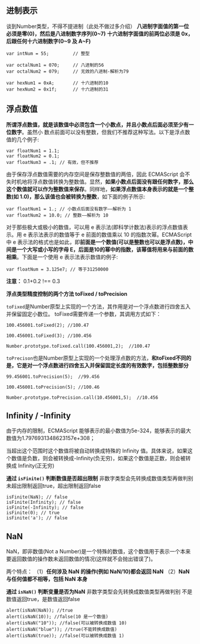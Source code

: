 ## 进制表示

谈到Number类型，不得不提进制（此处不做过多介绍）
**八进制字面值的第一位必须是零(0)，然后是八进制数字序列(0~7)**
**十六进制字面值的前两位必须是 0x，后跟任何十六进制数字(0~9 及 A~F)**

```
var intNum = 55;         // 整型

var octalNum1 = 070;     // 八进制的56
var octalNum2 = 079;     // 无效的八进制-解析为79

var hexNum1 = 0xA;       // 十六进制的10
var hexNum2 = 0x1f;      // 十六进制的31
```

## 浮点数值

**所谓浮点数值，就是该数值中必须包含一个小数点，并且小数点后面必须至少有一位数字**。虽然小 数点前面可以没有整数，但我们不推荐这种写法。以下是浮点数值的几个例子:  
  
```
var floatNum1 = 1.1;
var floatNum2 = 0.1;
var floatNum3 = .1; // 有效，但不推荐
```

由于保存浮点数值需要的内存空间是保存整数值的两倍，因此 ECMAScript 会不失时机地将浮点数值转换为整数值。显然，**如果小数点后面没有跟任何数字，那么这个数值就可以作为整数值来保存**。同样地，**如果浮点数值本身表示的就是一个整数(如 1.0)，那么该值也会被转换为整数**，如下面的例子所示:

```
var floatNum1 = 1.; // 小数点后面没有数字——解析为 1 
var floatNum2 = 10.0; // 整数——解析为 10
```

对于那些极大或极小的数值，可以用 e 表示法(即科学计数法)表示的浮点数值表示。用 e 表示法表示的数值等于 e 前面的数值乘以 10 的指数次幂。ECMAScript 中 e 表示法的格式也是如此，即**前面是一个数值(可以是整数也可以是浮点数)，中间是一个大写或小写的字母 E，后面是10的幂中的指数，该幂值将用来与前面的数相乘**。下面是一个使用 e 表示法表示数值的例子:

```
var floatNum = 3.125e7; // 等于31250000
```

**注意：** 0.1+0.2 !== 0.3

**浮点类型精度控制的两个方法 toFixed / toPrecision**

`toFixed`是Number原型上实现的一个方法，其作用是对一个浮点数进行四舍五入并保留固定小数位。 toFixed需要传递一个参数，其调用方式如下：

```
100.456001.toFixed(2); //100.47

100.456001.toFixed(3); //100.456

Number.prototype.toFixed.call(100.456001,2);  //100.47
```

`toPrecison`也是Number原型上实现的一个处理浮点数的方法，**和toFixed不同的是，它是对一个浮点数进行四舍五入并保留固定长度的有效数字，包括整数部分**

```
99.456001.toPrecision(5);  //99.456

100.456001.toPrecision(5); //100.46

Number.prototype.toPrecision.call(10.456001,5);  //10.456
```

## Infinity / -Infinity

由于内存的限制，ECMAScript 能够表示的最小数值为5e-324，能够表示的最大数值为1.7976931348623157e+308；

当超出这个范围时这个数值将被自动转换成特殊的 Infinity 值。具体来说，如果这个数值是负数，则会被转换成-Infinity(负无穷)，如果这个数值是正数，则会被转换成 Infinity(正无穷)

**通过 `isFinite()` 判断数值是否超出限制**
非数字类型会先转换成数值类型再做判别
未超出限制返回true，超出限制返回false
```
isFinite(NaN); // false
isFinite(Infinity); // false
isFinite(-Infinity); // false
isFinite(0); // true
isFinite('a'); // false
```

## NaN

NaN，即非数值(Not a Number)是一个特殊的数值，这个数值用于表示一个本来要返回数值的操作数未返回数值的情况(这样就不会抛出错误了)。

两个特点：
（1）**任何涉及 NaN 的操作(例如 NaN/10)都会返回 NaN**
（2）**NaN 与任何值都不相等，包括 NaN 本身**

**通过 `isNaN()` 判断变量是否为NaN**
非数字类型会先转换成数值类型再做判别
不是数值返回true，是数值返回false

```
alert(isNaN(NaN)); //true
alert(isNaN(10)); //false(10 是一个数值)
alert(isNaN("10")); //false(可以被转换成数值 10)
alert(isNaN("blue")); //true(不能转换成数值)
alert(isNaN(true)); //false(可以被转换成数值 1)
```


